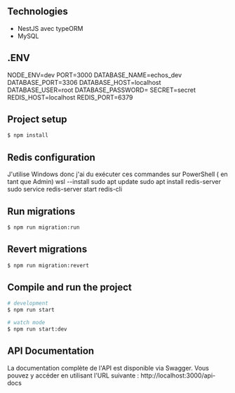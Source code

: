 ## Technologies

- NestJS avec typeORM
- MySQL

## .ENV

NODE_ENV=dev
PORT=3000
DATABASE_NAME=echos_dev
DATABASE_PORT=3306
DATABASE_HOST=localhost
DATABASE_USER=root
DATABASE_PASSWORD=
SECRET=secret
REDIS_HOST=localhost
REDIS_PORT=6379

## Project setup

```bash
$ npm install
```

## Redis configuration

J'utilise Windows donc j'ai du exécuter ces commandes sur PowerShell ( en tant que Admin)
wsl --install
sudo apt update
sudo apt install redis-server
sudo service redis-server start
redis-cli

## Run migrations

```bash
$ npm run migration:run
```

## Revert migrations

```bash
$ npm run migration:revert
```


## Compile and run the project

```bash
# development
$ npm run start

# watch mode
$ npm run start:dev
```

## API Documentation

La documentation complète de l'API est disponible via Swagger. Vous pouvez y accéder en utilisant l'URL suivante :
http://localhost:3000/api-docs
